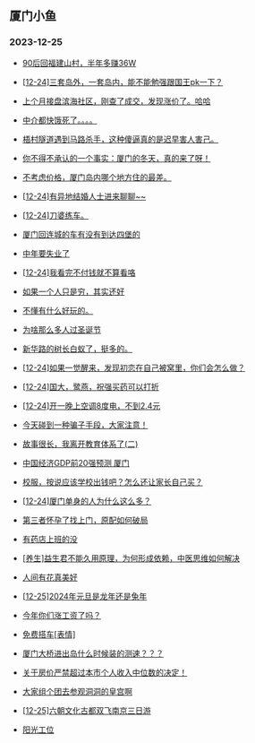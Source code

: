 ## 厦门小鱼 
### 2023-12-25

+ [90后回福建山村，半年多赚36W](http://bbs.xmfish.com/read-htm-tid-18125335.html)

+ [[12-24]三套岛外，一套岛内，能不能勉强跟国王pk一下？](http://bbs.xmfish.com/read-htm-tid-18125311.html)

+ [上个月接盘滨海社区，刚查了成交，发现涨价了。哈哈](http://bbs.xmfish.com/read-htm-tid-18125402.html)

+ [中介都快饿死了。。。。](http://bbs.xmfish.com/read-htm-tid-18125405.html)

+ [梧村隧道遇到马路杀手，这种傻逼真的是迟早害人害己。](http://bbs.xmfish.com/read-htm-tid-18125320.html)

+ [你不得不承认的一个事实：厦门的冬天，真的来了呀！](http://bbs.xmfish.com/read-htm-tid-18125436.html)

+ [不考虑价格，厦门岛内哪个地方住的最差。](http://bbs.xmfish.com/read-htm-tid-18125370.html)

+ [[12-24]有异地结婚人士进来聊聊~~](http://bbs.xmfish.com/read-htm-tid-18125397.html)

+ [[12-24]刀婆练车。](http://bbs.xmfish.com/read-htm-tid-18125448.html)

+ [厦门回连城的车有没有到达四堡的](http://bbs.xmfish.com/read-htm-tid-18125285.html)

+ [中年要失业了](http://bbs.xmfish.com/read-htm-tid-18125484.html)

+ [[12-24]我看完不付钱就不算看咯](http://bbs.xmfish.com/read-htm-tid-18125376.html)

+ [如果一个人只是穷，其实还好](http://bbs.xmfish.com/read-htm-tid-18125331.html)

+ [不懂有什么好玩的。](http://bbs.xmfish.com/read-htm-tid-18125520.html)

+ [为啥那么多人过圣诞节](http://bbs.xmfish.com/read-htm-tid-18125589.html)

+ [新华路的树长白蚁了，挺多的。](http://bbs.xmfish.com/read-htm-tid-18125536.html)

+ [[12-24]如果一觉醒来，发现初恋在自己被窝里，你们会怎么做？](http://bbs.xmfish.com/read-htm-tid-18125427.html)

+ [[12-24]国大，鹭燕，祝强买药可以打折](http://bbs.xmfish.com/read-htm-tid-18125468.html)

+ [[12-24]开一晚上空调8度电，不到2.4元](http://bbs.xmfish.com/read-htm-tid-18125628.html)

+ [今天碰到一种骗子手段，大家注意！](http://bbs.xmfish.com/read-htm-tid-18125445.html)

+ [故事很长，我离开教育体系了(二)](http://bbs.xmfish.com/read-htm-tid-18125611.html)

+ [中国经济GDP前20强预测 厦门](http://bbs.xmfish.com/read-htm-tid-18125550.html)

+ [校服，按说应该学校出钱吧？怎么还让家长自己买？](http://bbs.xmfish.com/read-htm-tid-18125684.html)

+ [[12-24]厦门单身的人为什么这么多？](http://bbs.xmfish.com/read-htm-tid-18125552.html)

+ [第三者怀孕了找上门，原配如何破局](http://bbs.xmfish.com/read-htm-tid-18125606.html)

+ [有药店上班的没](http://bbs.xmfish.com/read-htm-tid-18125547.html)

+ [[养生]益生君不能久用原理，为何形成依赖，中医思维如何解决](http://bbs.xmfish.com/read-htm-tid-18125493.html)

+ [人间有花真美好](http://bbs.xmfish.com/read-htm-tid-18125601.html)

+ [[12-25]2024年元旦是龙年还是兔年](http://bbs.xmfish.com/read-htm-tid-18125665.html)

+ [今年你们涨工资了吗？](http://bbs.xmfish.com/read-htm-tid-18125809.html)

+ [免费搭车[表情]](http://bbs.xmfish.com/read-htm-tid-18125584.html)

+ [厦门大桥进出岛什么时候装的测速？？？](http://bbs.xmfish.com/read-htm-tid-18125812.html)

+ [关于房价严禁超过本市个人收入中位数的决定！](http://bbs.xmfish.com/read-htm-tid-18125681.html)

+ [大家组个团去参观洞洞的皇宫啊](http://bbs.xmfish.com/read-htm-tid-18125760.html)

+ [[12-25]六朝文化古都双飞南京三日游](http://bbs.xmfish.com/read-htm-tid-18125757.html)

+ [阳光工位](http://bbs.xmfish.com/read-htm-tid-18125833.html)

